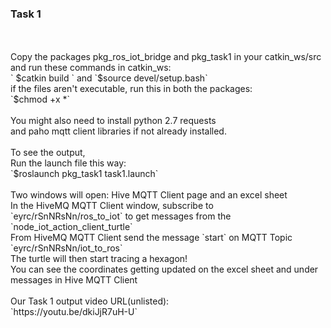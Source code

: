 <h3>Task 1</h3>
<br>
<br>
Copy the packages pkg_ros_iot_bridge and pkg_task1 in your catkin_ws/src
<br>
and run these commands in catkin_ws:
<br>
` $catkin build ` and `$source devel/setup.bash`
<br>
if the files aren't executable, run this in both the packages:
<br>
`$chmod +x *` 
<br>
<br>
You might also need to install python 2.7 requests 
<br>and paho mqtt client libraries if not already installed.
<br>
<br>To see the output,<br>
Run the launch file this way:<br>
`$roslaunch pkg_task1 task1.launch`<br><br>
Two windows will open: Hive MQTT Client page and an excel sheet<br>
In the  HiveMQ MQTT Client window, subscribe to<br>
`eyrc/rSnNRsNn/ros_to_iot` to get messages from the `node_iot_action_client_turtle`<br>
From HiveMQ MQTT Client send the message `start` on MQTT Topic `eyrc/rSnNRsNn/iot_to_ros`<br>
The turtle will then start tracing a hexagon!<br>
You can see the coordinates getting updated on the excel sheet and under messages in Hive MQTT Client<br>
<br>
Our Task 1 output video URL(unlisted):<br>
`https://youtu.be/dkiJjR7uH-U`<br>
